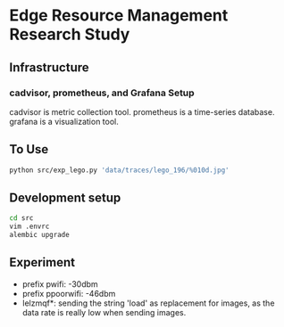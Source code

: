 # Edge Resource Management Research Study

## Infrastructure

### cadvisor, prometheus, and Grafana Setup

cadvisor is metric collection tool.
prometheus is a time-series database.
grafana is a visualization tool.

## To Use

```bash
python src/exp_lego.py 'data/traces/lego_196/%010d.jpg'
```

## Development setup

```bash
cd src
vim .envrc
alembic upgrade
```

## Experiment

- prefix pwifi: -30dbm
- prefix ppoorwifi: -46dbm
- lelzmqf\*: sending the string 'load' as replacement for images, as the data
  rate is really low when sending images.
